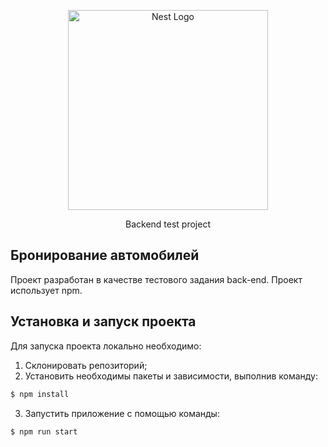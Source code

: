 <p align="center">
  <img src="https://nestjs.com/img/logo_text.svg" width="320" alt="Nest Logo" />
</p>

[circleci-image]: https://img.shields.io/circleci/build/github/nestjs/nest/master?token=abc123def456
[circleci-url]: https://circleci.com/gh/nestjs/nest

  <p align="center">Backend test project</p>
  <!--[![Backers on Open Collective](https://opencollective.com/nest/backers/badge.svg)](https://opencollective.com/nest#backer)
  [![Sponsors on Open Collective](https://opencollective.com/nest/sponsors/badge.svg)](https://opencollective.com/nest#sponsor)-->

## Бронирование автомобилей

Проект разработан в качестве тестового задания back-end. Проект использует npm.

## Установка и запуск проекта
Для запуска проекта локально необходимо:

  1. Склонировать репозиторий;
  2. Установить необходимы пакеты и зависимости, выполнив команду:

  ```bash
  $ npm install
  ```
  3. Запустить приложение с помощью команды:

  ```bash
  $ npm run start
  ``` 
